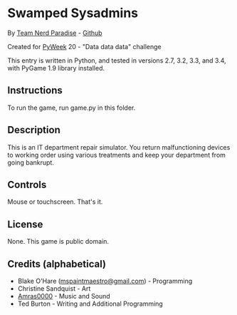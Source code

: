 Swamped Sysadmins
=================

By [Team Nerd Paradise][np] - [Github][]

[np]: https://pyweek.org/e/np9g/
[github]: https://github.com/blakeohare/pyweek-np20

Created for [PyWeek][] 20 - "Data data data" challenge

[pyweek]: https://pyweek.org

This entry is written in Python, and tested in versions 2.7, 3.2, 3.3, 
and 3.4, with PyGame 1.9 library installed.


Instructions
------------
To run the game, run game.py in this folder.


Description
-----------
This is an IT department repair simulator.  You return malfunctioning 
devices to working order using various treatments and keep your 
department from going bankrupt.


Controls
--------
Mouse or touchscreen.  That's it.


License
-------
None.  This game is public domain.


Credits (alphabetical)
----------------------
* Blake O'Hare (mspaintmaestro@gmail.com) - Programming
* Christine Sandquist - Art
* [Amras0000][sc] - Music and Sound
* Ted Burton - Writing and Additional Programming

[sc]: https://soundcloud.com/amras0000